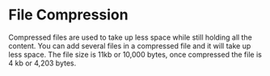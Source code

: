 # File Compression
Compressed files are used to take up less space while still holding all the content. You can add several files in a compressed file and it will take up less space.
The file size is 11kb or 10,000 bytes, once compressed the file is 4 kb or 4,203 bytes.
